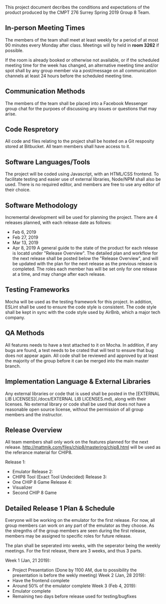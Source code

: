 This project document decribes the conditions and expectations of the product produced by the CMPT 276 Surrey Spring 2019 Group 8 Team.

## In-person Meeting Times
The members of the team shall meet at least weekly for a period of at most 90 minutes every Monday after class. Meetings will by held in **room 3262** if possible.

If the room is already booked or otherwise not available, or if the scheduled meeting time for the week has changed, an alternative meeting time and/or spot shall by any group member via a post/message on all communication channels at least 24 hours before the scheduled meeting time.

## Communication Methods
The members of the team shall be placed into a Facebook Messenger group chat for the purpoes of discussing any issues or questions that may arise.

## Code Respretory
All code and files relating to the project shall be hosted on a Git resposity stored at Bitbucket. All team members shall have access to it.

## Software Languages/Tools
The project will be coded using Javascript, with an HTML/CSS frontend.
To facilitate testing and easier use of external libraries, Node/NPM shall also be used.
There is no required editor, and members are free to use any editor of their choice.

## Software Methodology
Incremental development will be used for planning the project.
There are 4 releases planned, with each release date as follows:
* Feb 6, 2019
* Feb 27, 2019
* Mar 13, 2019
* Apr 8, 2019
A general guide to the state of the product for each release is locatd under "Release Overview".
The detailed plan and workflow for the next release shall be posted below the "Release Overview", and will be updated with the plan for the next release as the previous release is completed.
The roles each member has will be set only for one release at a time, and may change after each release.

## Testing Frameworks
Mocha will be used as the testing framework for this project.
In addition, ESLint shall be used to ensure the code style is consistent. The code style shall be kept in sync with the code style used by AirBnb, which a major tech company.

## QA Methods
All features needs to have a test attached to it on Mocha.
In addition, if any bugs are found, a test needs to be crated that will test to ensure that bug does not appear again.
All code shall be reviewed and approved by at least the majority of the group before it can be merged into the main master branch.

## Implementation Language & External Libraries
Any external libraries or code that is used shall be posted in the [EXTERNAL LIB LICENSES](./docs/EXTERNAL LIB LICENSES.md), along with their licenses. No external library or code shall be used that does not have a reasonable open source license, without the permission of all group members and the instructor.

## Release Overview
All team members shall only work on the features planned for the next release.
http://mattmik.com/files/chip8/mastering/chip8.html will be used as the referance material for CHIP8.

Release 1:
- Emulator
Release 2:
- CHIP8 Tool (Exact Tool Undecided)
Release 3:
- One CHIP 8 Game
Release 4:
- Visualizer
- Second CHIP 8 Game

## Detailed Release 1 Plan & Schedule
Everyone will be working on the emulator for the first release. For now, all group members can work on any part of the emulator as they choose.
As the stregnths of the group members are seen during the first release, members may be assigned to specific roles for future release.

The plan shall be seperated into weeks, with the seperator being the weekly meetings.
For the first release, there are 3 weeks, and thus 3 parts.

Week 1 (Jan, 21 2019):
- Project Presentation (Done by 1100 AM, due to possibility the presentation is before the wekly meeting)
Week 2 (Jan, 28 2019):
- Have the frontend complete
- Around 50% of the emulator complete
Week 3 (Feb 4, 2019):
- Emulator complete
- Remaining two days before release used for testing/bugfixes